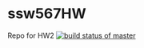 # ssw567HW
Repo for HW2
[![build status of master](https://travis-ci.org/nikou0986/GitHubApi567.svg?branch=master)](https://travis-ci.org/nikou0986/GitHubApi567)
